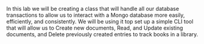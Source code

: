 In this lab we will be creating a class that will handle all our database transactions to allow us to interact with a Mongo database more easily, efficiently, and consistently. We will be using it top set up a simple CLI tool that will allow us to Create new documents, Read, and Update existing documents, and Delete previously created entries to track books in a library.